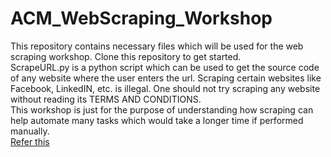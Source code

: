 # ACM_WebScraping_Workshop
This repository contains necessary files which will be used for the web scraping workshop.
Clone this repository to get started. <br>
ScrapeURL.py is a python script which can be used to get the source code of any website where the user enters the url.
Scraping certain websites like Facebook, LinkedIN, etc. is illegal.
One should not try scraping any website without reading its TERMS AND CONDITIONS. <br>
This workshop is just for the purpose of understanding how scraping can help automate many tasks which would take a longer time if performed manually. <br>
<a href="https://www.quora.com/What-is-the-legality-of-web-scraping"> Refer this </a>
